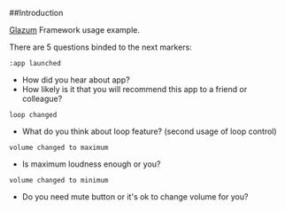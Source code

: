 ##Introduction

 [Glazum](http://www.glazum.com/) Framework usage example.

There are 5 questions binded to the next markers:

`:app launched`

* How did you hear about app?
* How likely is it that you will recommend this app to a friend or colleague?
	
`loop changed`

* What do you think about loop feature? (second usage of loop control)
	
`volume changed to maximum`

* Is maximum loudness enough or you?

`volume changed to minimum`

* Do you need mute button or it's ok to change volume for you?